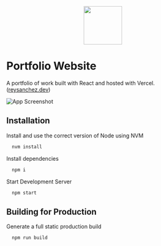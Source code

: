 <p align="center">
  <img width="100" height="100" src="https://www.reysanchez.dev/logo/logo-180x180.png">
</p>

# Portfolio Website

A portfolio of work built with React and hosted with Vercel. ([reysanchez.dev](https://www.reysanchez.dev))

![App Screenshot](https://www.reysanchez.dev/assets/share.png)

## Installation

Install and use the correct version of Node using NVM

```bash
  nvm install
```

Install dependencies

```bash
  npm i
```

Start Development Server

```bash
  npm start
```

## Building for Production

Generate a full static production build

```bash
  npm run build
```
